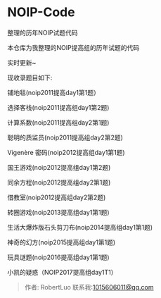 # NOIP-Code

整理的历年NOIP试题代码

本仓库为我整理的NOIP提高组的历年试题的代码

实时更新~

现收录题目如下:

铺地毯(noip2011提高day1第1题）

选择客栈(noip2011提高组day1第2题)

计算系数(noip2011提高组day2第1题)

聪明的质监员(noip2011提高组day2第2题)

Vigenère 密码(noip2012提高组day1第1题)

国王游戏(noip2012提高组day1第2题)

同余方程(noip2012提高组day2第1题)

借教室(noip2012提高组day2第2题)

转圈游戏(noip2013提高组day1第1题)

生活大爆炸版石头剪刀布(noip2014提高组day1第1题)

神奇的幻方(noip2015提高组day1第1题)

玩具谜题(noip2016提高组day1第1题)

小凯的疑惑（NOIP2017提高组day1T1）

>作者: RobertLuo
>联系我:1015606011@qq.com